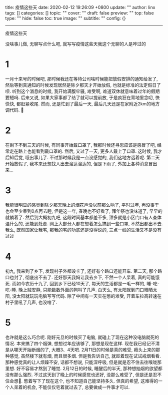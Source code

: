 title: 疫情这些天
date: 2020-02-12 19:26:09 +0800
update: ""
author: linx
tags: []
categories: []
topic: ""
cover: ""
draft: false
preview: ""
top: false
type: ""
hide: false
toc: true
image: ""
subtitle: ""
config: {}


---


疫情这些天
<!--more-->

没啥事儿做, 无聊写点什么吧, 就写写疫情这些天我这个无聊的人是咋过的

# 1 
一月十来号的时候吧, 那时候我还在等待公司啥时候能把放假安排的通知给发了, 然后等到真通知的时候发现居然是除夕那天才开始放假, 也就是标准的法定假日了呗. 听到这个消息的时候, 我开始满腹牢骚, 难受啊, 难道双休就意味着过年的假期要短吗. 后来又说, 如果大家事都了结了就可以提前放, 于是疯狂在背地里念叨, 快快快, 都赶紧收尾. 然而, 还是忙到了最后一天, 最后几天还是在家附近2km的地方调代码. 🦢

# 2
在剩下不到三天的时候, 有同事开始戴口罩了, 我那时候还寻思应该是感冒了吧, 经常走在路上也能看到戴口罩的. 然后, 又过了一天, 更多人戴上了口罩. 这时候, 我才后知后觉, 哦出事儿了. 不过那时候我是一点没感觉的, 我们这地方远着呢. 第二天开始放假了, 我本来还想找人出去溜达溜达的, 但是下雨了, 外加上各种消息冒出来...

# 3
我能很明显的感觉到除夕那天晚上的烟花声没以前那么响了, 平时过年, 再没事干也会至少呆到0点再去睡, 但是这一年, 春晚也不好看了, 拜年祭也没味道了, 早早的就躺着了. 然后到大概初九吧, 这段时间基本都差不多, 顶多就是小区门口有人查体温什么的, 还能到处走. 网上大部分人都在想着怎么搞到一些口罩, 不然出都出不去. 我么, 既然国家让我宅, 那我的宅的功底还是没得说的, 三点一线的生活又不是没有过过

# 4 
初九, 我来到了乡下, 发现村子外都设卡了, 还好有个路口还能开车. 第二天, 那个路口也封了, 彻底出不去了. 还好那天我妈让我去乡下, 不然一个人呆着, 真的可能饿死. 而如今农历十九了, 回到乡下已经10天了, 每天的生活都是一毛一样的, 睡-吃-吃-睡. 晚上贼安静, 只能数数外面的狗叫了几声. 白天么, 有太阳就到门口晒晒太阳, 没太阳就玩玩电脑写写代码. 除了中间有一天实在憋的难受, 开着车拉高转速在村子里吼了几声, 也没啥了. 

# 5 
也许就是这么巧合呢. 刚好元旦的时候买了电脑, 就碰上了现在这种没电脑就死的情况. 本来搞了四个烟弹, 想想过年应该够了, 那想是现在这样. 现在我已经记不清是从哪天开始断烟的了, 大概3、4天吧. 2月11日的时候是真的难受, 瘾头上来的那种感觉, 虽然楼下就有烟, 而且很多烟. 但是我告诉自己, 就趁着现在试试戒烟看看. 那种感觉真的让人烦躁不安, 话都不想说, 只能深呼吸, 但是就是忍不住去往喉咙那里想. 好不容易才熬到了睡觉. 2月12日的时候, 睡醒后的半天, 那种想抽烟的欲望都没有那么强烈. 不过这天到了晚上的时候感觉也还好, 没那么难受了, 但是还是忍不住会想🚬. 憋着写下了现在这个, 也不知道自己能坚持多久. 但真的希望, 这难得的一个人呆着的机会, 不能仅仅宅着就过去了, 总要做成一件事才可以.
